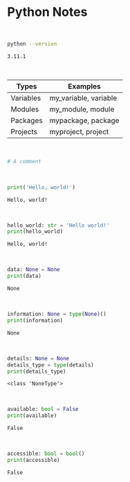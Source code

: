 # Python Notes

<br>

~~~sh
python --version

~~~

~~~text
3.11.1
~~~

<br>

Types | Examples
--- | ---
Variables | my_variable, variable
Modules | my_module, module
Packages | mypackage, package
Projects | myproject, project

<br>

~~~python
# A comment

~~~

<br>

~~~python
print('Hello, world!')

~~~

~~~text
Hello, world!
~~~

<br>

~~~python
hello_world: str = 'Hello world!'
print(hello_world)

~~~

~~~text
Hello, world!
~~~

<br>

~~~python
data: None = None
print(data)

~~~

~~~text
None
~~~

<br>

~~~python
information: None = type(None)()
print(information)

~~~

~~~text
None
~~~

<br>

~~~python
details: None = None
details_type = type(details)
print(details_type)

~~~

~~~text
<class 'NoneType'>
~~~

<br>

~~~python
available: bool = False
print(available)

~~~

~~~text
False
~~~

<br>

~~~python
accessible: bool = bool()
print(accessible)

~~~

~~~text
False
~~~
